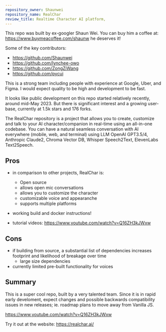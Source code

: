 ```yaml
---
repository_owner: Shaunwei
repository_name: RealChar
review_title: Realtime Character AI platform,
---
```


This repo was built by ex-googler Shaun Wei.  You can buy him a coffee at: https://www.buymeacoffee.com/shaunw he deserves it!

Some of the key contributors:
- https://github.com/Shaunwei
- https://github.com/lynchee-owo
- https://github.com/ZongZiWang
- https://github.com/pycui

This is a strong team including people with experience at Google, Uber, and Figma.  I would expect quality to be high and development to be fast.

It looks like public development on this repo started relatively recently, around mid-May 2023.  But there is significant interest and a growing user-base, currently at 1.5k stars and 176 forks.

The RealChar repository is a project that allows you to create, customize and talk to your AI character/companion in real-time using an all-in-one codebase. You can have a natural seamless conversation with AI everywhere (mobile, web, and terminal) using LLM OpenAI GPT3.5/4, Anthropic Claude2, Chroma Vector DB, Whisper Speech2Text, ElevenLabs Text2Speech.

## Pros

- in comparison to other projects, RealChar is:
  - Open source
  - allows open mic conversations
  - allows you to customize the character
  - customizable voice and appearanche
  - supports multiple platforms

- working build and docker instructions!
- tutorial videos: https://www.youtube.com/watch?v=Q16ZH3kJWxw

## Cons
- if building from source, a substantial list of dependencies increases footprint and likelihood of breakage over time
  - large size dependencies
- currently limited pre-built functionality for voices


## Summary

This is a super cool repo, built by a very talented team.  Since it is in rapid early develoment, expect changes and possible backwards compatibility issues in new releases; ie. roadmap plans to move away from Vanilla JS.

https://www.youtube.com/watch?v=Q16ZH3kJWxw

Try it out at the website: https://realchar.ai/

